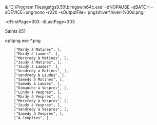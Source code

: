 & 'C:\Program Files\gs\gs9.50\bin\gswin64c.exe' -dNOPAUSE -dBATCH -sDEVICE=pngmono -r220 -sOutputFile='pngs\hiver\hiver-%00d.png'

-dFirstPage=303 -dLastPage=303


Saints 651

optipng.exe *.png

        ["Mardy à Matines", ],
        ["Mardy à Laudes", ],
        ["Mercredy à Matines", ],
        ["Jeudy à Matines", ],
        ["Jeudy à Laudes", ],
        ["Vendredy à Matines", ],
        ["Vendredy à Laudes", ],
        ["Samedy à Matines", ],
        ["Samedy à Laudes", ],
        ["Dimanche à Vespres", ],
        ["Lundy à Vespres", ],
        ["Mardy à Vespres", ],
        ["Mercredy à Vespres", ],
        ["Jeudy à Vespres", ],
        ["Vendredy à Vespres", ],
        ["Samedy à Vespres", ],
        ["À Complies", ]